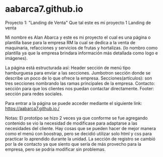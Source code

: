 # aabarca7.github.io
Proyecto 1: "Landing de Venta"
Que tal este es mi proyecto 1 Landing de venta

Mi nombre es Alan Abarca y este es mi proyecto el cual es una página o plantilla base para la empresa RM la cual se dedica a la venta de maquinaria, refacciones y servicios de frutas y hortalizas. (lo nombro como plantilla ya que la empresa brindara información más detallada como logo e imágenes).

La página está estructurada así:
Header sección de menú tipo hamburguesa para enviar a las secciones.
Jumbotron sección donde se describe un poco de lo que ofrece la empresa.
Secciones(artículos): son tres secciones nombrando las ramas principales de la empresa.
Contacto: sección para que los clientes nos puedan contactar directamente.
Footer: sección para redes sociales.

Para entrar a la página se puede acceder mediante el siguiente link:
https://aabarca7.github.io./

Notas: El prototipo se hizo 2 veces ya que conforme se fue agregando contenido se vio la necesidad de modificase para adaptarse a las necesidades del cliente.
Hay cosas que se pueden hacer de mejor manera como el menú con boostrap, pero se decidió utilizar solo html y css para practicar lo aprendido durante la unidad.
La sección de registro se cambió por la de contacto ya que siento que sería de más provecho para la empresa, pero se podría modificar sin problemas.


